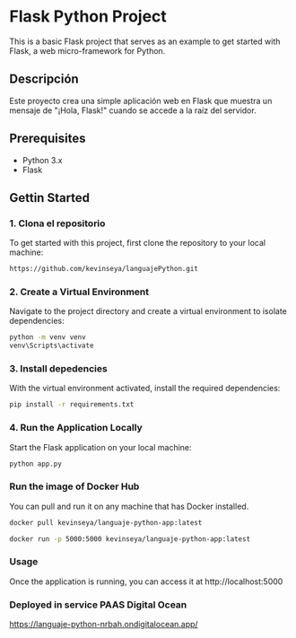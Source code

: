 # Flask Python Project 

This is a basic Flask project that serves as an example to get started with Flask, a web micro-framework for Python.
## Descripción

Este proyecto crea una simple aplicación web en Flask que muestra un mensaje de "¡Hola, Flask!" cuando se accede a la raíz del servidor.

## Prerequisites

- Python 3.x
- Flask

## Gettin Started


### 1. Clona el repositorio

To get started with this project, first clone the repository to your local machine:
```bash
https://github.com/kevinseya/languajePython.git
```
### 2. Create a Virtual Environment
Navigate to the project directory and create a virtual environment to isolate dependencies:
```bash
python -m venv venv
venv\Scripts\activate
```
### 3. Install depedencies
With the virtual environment activated, install the required dependencies:
```bash
pip install -r requirements.txt
```
### 4. Run the Application Locally
Start the Flask application on your local machine:
```bash
python app.py
```

### Run the image of Docker Hub

You can pull and run it on any machine that has Docker installed.
```bash
docker pull kevinseya/languaje-python-app:latest

docker run -p 5000:5000 kevinseya/languaje-python-app:latest
```
### Usage
Once the application is running, you can access it at http://localhost:5000

### Deployed in service PAAS Digital Ocean

https://languaje-python-nrbah.ondigitalocean.app/
